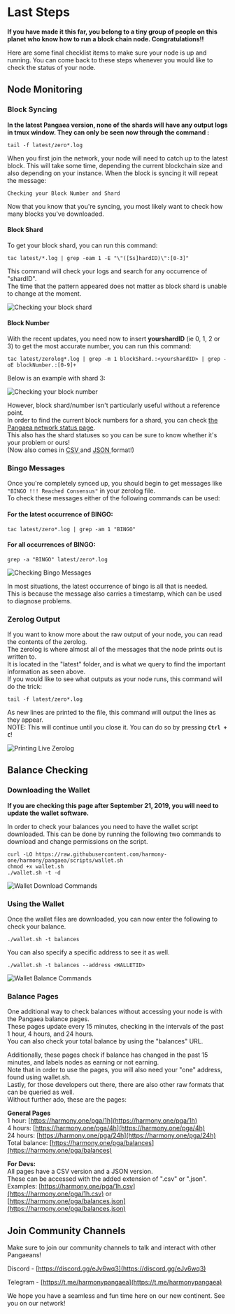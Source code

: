 # Last Steps

**If you have made it this far, you belong to a tiny group of people on this planet who know how to run a block chain node. Congratulations!!**

Here are some final checklist items to make sure your node is up and running. You can come back to these steps whenever you would like to check the status of your node.

## Node Monitoring

### Block Syncing

**In the latest Pangaea version, none of the shards will have any output logs in tmux window. They can only be seen now through the command :**

```text
tail -f latest/zero*.log
```

When you first join the network, your node will need to catch up to the latest block. This will take some time, depending the current blockchain size and also depending on your instance. When the block is syncing it will repeat the message:

```text
Checking your Block Number and Shard
```

Now that you know that you're syncing, you most likely want to check how many blocks you've downloaded.

#### Block Shard

To get your block shard, you can run this command:

```text
tac latest/*.log | grep -oam 1 -E "\"([Ss]hardID)\":[0-3]"
```

This command will check your logs and search for any occurrence of "shardID".  
The time that the pattern appeared does not matter as block shard is unable to change at the moment.

![Checking your block shard](../../.gitbook/assets/image-57.png)

#### Block Number

With the recent updates, you need now to insert **yourshardID** \(ie 0, 1, 2 or 3\) to get the most accurate number, you can run this command:

```text
tac latest/zerolog*.log | grep -m 1 blockShard.:<yourshardID> | grep -oE blockNumber.:[0-9]+
```

Below is an example with shard 3:

![Checking your block number](../../.gitbook/assets/image-22.png)

However, block shard/number isn't particularly useful without a reference point.  
In order to find the current block numbers for a shard, you can check [the Pangaea network status page](https://harmony.one/pga/network).  
This also has the shard statuses so you can be sure to know whether it's your problem or ours!  
\(Now also comes in [CSV ](https://harmony.one/pga/network.csv)and [JSON ](https://harmony.one/pga/network.json)format!\)

### Bingo Messages

Once you're completely synced up, you should begin to get messages like `"BINGO !!! Reached Consensus"` in your zerolog file.  
To check these messages either of the following commands can be used:

#### For the latest occurrence of BINGO:

```text
tac latest/zero*.log | grep -am 1 "BINGO"
```

#### For all occurrences of BINGO:

```text
grep -a "BINGO" latest/zero*.log
```

![Checking Bingo Messages](../../.gitbook/assets/s6qiru0rrw.png)

In most situations, the latest occurrence of bingo is all that is needed.  
This is because the message also carries a timestamp, which can be used to diagnose problems.

### Zerolog Output

If you want to know more about the raw output of your node, you can read the contents of the zerolog.  
The zerolog is where almost all of the messages that the node prints out is written to.  
It is located in the "latest" folder, and is what we query to find the important information as seen above.  
If you would like to see what outputs as your node runs, this command will do the trick:

```text
tail -f latest/zero*.log
```

As new lines are printed to the file, this command will output the lines as they appear.  
NOTE: This will continue until you close it. You can do so by pressing **`Ctrl + C`**!

![Printing Live Zerolog](../../.gitbook/assets/t1vwjfcm83.png)

## Balance Checking

### Downloading the Wallet

**If you are checking this page after September 21, 2019, you will need to update the wallet software.**

In order to check your balances you need to have the wallet script downloaded. This can be done by running the following two commands to download and change permissions on the script.

```text
curl -LO https://raw.githubusercontent.com/harmony-one/harmony/pangaea/scripts/wallet.sh
chmod +x wallet.sh
./wallet.sh -t -d
```

![Wallet Download Commands](../../.gitbook/assets/mobaxterm_qvaot4gokc.png)

### Using the Wallet

Once the wallet files are downloaded, you can now enter the following to check your balance.

```text
./wallet.sh -t balances
```

You can also specify a specific address to see it as well.

```text
./wallet.sh -t balances --address <WALLETID>
```

![Wallet Balance Commands](../../.gitbook/assets/mobaxterm_7vpfauv69m.png)

### Balance Pages

One additional way to check balances without accessing your node is with the Pangaea balance pages.  
These pages update every 15 minutes, checking in the intervals of the past 1 hour, 4 hours, and 24 hours.  
You can also check your total balance by using the "balances" URL.

Additionally, these pages check if balance has changed in the past 15 minutes, and labels nodes as earning or not earning.  
Note that in order to use the pages, you will also need your "one" address, found using wallet.sh.  
Lastly, for those developers out there, there are also other raw formats that can be queried as well.  
Without further ado, these are the pages:

**General Pages**  
1 hour: [https://harmony.one/pga/1h](https://harmony.one/pga/1h)  
4 hours: [https://harmony.one/pga/4h](https://harmony.one/pga/4h)  
24 hours: [https://harmony.one/pga/24h](https://harmony.one/pga/24h)  
Total balance: [https://harmony.one/pga/balances](https://harmony.one/pga/balances)

**For Devs:**  
All pages have a CSV version and a JSON version.  
These can be accessed with the added extension of ".csv" or ".json".  
Examples: [https://harmony.one/pga/1h.csv](https://harmony.one/pga/1h.csv) or [https://harmony.one/pga/balances.json](https://harmony.one/pga/balances.json)

## Join Community Channels

Make sure to join our community channels to talk and interact with other Pangaeans!

Discord - [https://discord.gg/eJv6wq3](https://discord.gg/eJv6wq3)

Telegram - [https://t.me/harmonypangaea](https://t.me/harmonypangaea)

We hope you have a seamless and fun time here on our new continent. See you on our network!

